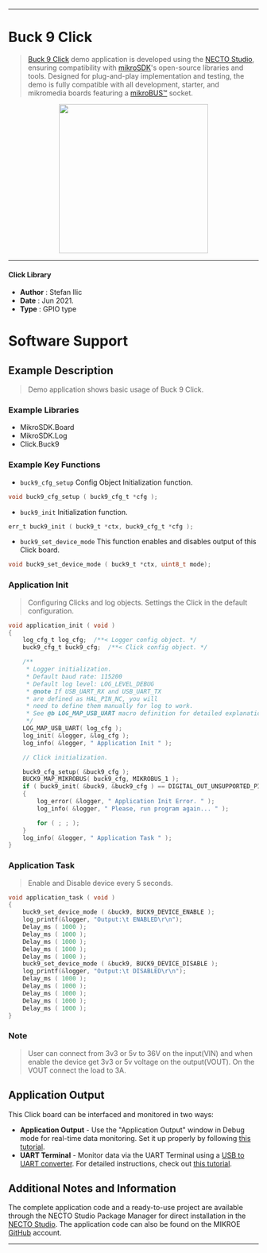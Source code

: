 
---
# Buck 9 Click

> [Buck 9 Click](https://www.mikroe.com/?pid_product=MIKROE-3057) demo application is developed using
the [NECTO Studio](https://www.mikroe.com/necto), ensuring compatibility with [mikroSDK](https://www.mikroe.com/mikrosdk)'s
open-source libraries and tools. Designed for plug-and-play implementation and testing, the demo is fully compatible with
all development, starter, and mikromedia boards featuring a [mikroBUS&trade;](https://www.mikroe.com/mikrobus) socket.

<p align="center">
  <img src="https://www.mikroe.com/?pid_product=MIKROE-3057&image=1" height=300px>
</p>

---

#### Click Library

- **Author**        : Stefan Ilic
- **Date**          : Jun 2021.
- **Type**          : GPIO type

# Software Support

## Example Description

> Demo application shows basic usage of Buck 9 Click.

### Example Libraries

- MikroSDK.Board
- MikroSDK.Log
- Click.Buck9

### Example Key Functions

- `buck9_cfg_setup` Config Object Initialization function.
```c
void buck9_cfg_setup ( buck9_cfg_t *cfg );
```

- `buck9_init` Initialization function.
```c
err_t buck9_init ( buck9_t *ctx, buck9_cfg_t *cfg );
```

- `buck9_set_device_mode` This function enables and disables output of this Click board.
```c
void buck9_set_device_mode ( buck9_t *ctx, uint8_t mode);
```

### Application Init

> Configuring Clicks and log objects. Settings the Click in the default configuration.

```c
void application_init ( void ) 
{
    log_cfg_t log_cfg;  /**< Logger config object. */
    buck9_cfg_t buck9_cfg;  /**< Click config object. */

    /** 
     * Logger initialization.
     * Default baud rate: 115200
     * Default log level: LOG_LEVEL_DEBUG
     * @note If USB_UART_RX and USB_UART_TX 
     * are defined as HAL_PIN_NC, you will 
     * need to define them manually for log to work. 
     * See @b LOG_MAP_USB_UART macro definition for detailed explanation.
     */
    LOG_MAP_USB_UART( log_cfg );
    log_init( &logger, &log_cfg );
    log_info( &logger, " Application Init " );

    // Click initialization.

    buck9_cfg_setup( &buck9_cfg );
    BUCK9_MAP_MIKROBUS( buck9_cfg, MIKROBUS_1 );
    if ( buck9_init( &buck9, &buck9_cfg ) == DIGITAL_OUT_UNSUPPORTED_PIN ) 
    {
        log_error( &logger, " Application Init Error. " );
        log_info( &logger, " Please, run program again... " );

        for ( ; ; );
    }
    log_info( &logger, " Application Task " );
}
```

### Application Task

> Enable and Disable device every 5 seconds.

```c
void application_task ( void ) 
{
    buck9_set_device_mode ( &buck9, BUCK9_DEVICE_ENABLE );
    log_printf(&logger, "Output:\t ENABLED\r\n");
    Delay_ms ( 1000 );
    Delay_ms ( 1000 );
    Delay_ms ( 1000 );
    Delay_ms ( 1000 );
    Delay_ms ( 1000 );
    buck9_set_device_mode ( &buck9, BUCK9_DEVICE_DISABLE );
    log_printf(&logger, "Output:\t DISABLED\r\n");
    Delay_ms ( 1000 );
    Delay_ms ( 1000 );
    Delay_ms ( 1000 );
    Delay_ms ( 1000 );
    Delay_ms ( 1000 );
}
```

### Note

> User can connect from 3v3 or 5v to 36V on the input(VIN) and when enable the device get 3v3 or 5v voltage on the output(VOUT). On the VOUT connect the load to 3A.

## Application Output

This Click board can be interfaced and monitored in two ways:
- **Application Output** - Use the "Application Output" window in Debug mode for real-time data monitoring.
Set it up properly by following [this tutorial](https://www.youtube.com/watch?v=ta5yyk1Woy4).
- **UART Terminal** - Monitor data via the UART Terminal using
a [USB to UART converter](https://www.mikroe.com/click/interface/usb?interface*=uart,uart). For detailed instructions,
check out [this tutorial](https://help.mikroe.com/necto/v2/Getting%20Started/Tools/UARTTerminalTool).

## Additional Notes and Information

The complete application code and a ready-to-use project are available through the NECTO Studio Package Manager for 
direct installation in the [NECTO Studio](https://www.mikroe.com/necto). The application code can also be found on
the MIKROE [GitHub](https://github.com/MikroElektronika/mikrosdk_click_v2) account.

---
